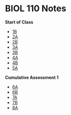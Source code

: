 # BIOL 110 Notes

**Start of Class**

* [1B](./1B.html)  
* [2A](./2A.html)  
* [2B](./2B.html)  
* [3A](./3A.html)  
* [3B](./3B.html)  
* [4A](./4A.html)  
* [4B](./4B.html)  
* [5A](./5A.html)  

**Cumulative Assessment 1**

* [6A](./6A.html)
* [6B](./6B.html)
* [7A](./7A.html)
* [7B](./7B.html)
* [8A](./8A.html)
